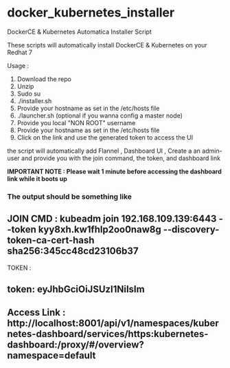 # docker_kubernetes_installer
DockerCE &amp; Kubernetes Automatica Installer Script

These scripts will automatically install DockerCE & Kubernetes on your Redhat 7

Usage : 
1) Download the repo
2) Unzip 
3) Sudo su
4) ./installer.sh
5) Provide your hostname as set in the /etc/hosts file
6) ./launcher.sh (optional if you wanna config a master node)
7) Provide you local "NON ROOT" username 
8) Provide your hostname as set in the /etc/hosts file
9) Click on the link and use the generated token to access the UI

the script will automatically add Flannel , Dashboard UI , Create a an admin-user and provide you with the join command, the token, and dashboard link

<b>IMPORTANT NOTE : Please wait 1 minute before accessing the dashboard link while it boots up </b>


<h3> The output should be something like </h3>

JOIN CMD : 
kubeadm join 192.168.109.139:6443 --token kyy8xh.kw1fhlp2oo0naw8g     --discovery-token-ca-cert-hash sha256:345cc48cd23106b37
------------------------------------------------------------------------------------------------------------------------------------------------------
TOKEN : 

token:      eyJhbGciOiJSUzI1NiIsIm
------------------------------------------------------------------------------------------------------------------------------------------------------
Access Link : 
http://localhost:8001/api/v1/namespaces/kubernetes-dashboard/services/https:kubernetes-dashboard:/proxy/#/overview?namespace=default
------------------------------------------------------------------------------------------------------------------------------------------------------




